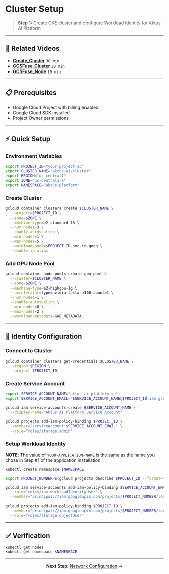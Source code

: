 # Cluster Setup
> **Step 1:** Create GKE cluster and configure Workload Identity for Aktus AI Platform

---

## 🎥 Related Videos
- **[Create_Cluster](https://drive.google.com/file/d/1jN72wLWiD_R-nyb-ry0W6oLpD9LY16Rv/view?usp=sharing)** `30 min`
- **[GCSFuse_Cluster](https://drive.google.com/file/d/19wrUxLJXTvxQqUjrmbE3bfO3EHhNuvZh/view?usp=sharing)** `30 min`
- **[GCSFuse_Node](https://drive.google.com/file/d/1z2T3Al1JHzTSJB_VwrAz7C1XL636UfQw/view?usp=sharing)** `10 min`

---

## 📋 Prerequisites

- Google Cloud Project with billing enabled
- Google Cloud SDK installed
- Project Owner permissions

---

## ⚡ Quick Setup

### Environment Variables
```bash
export PROJECT_ID="your-project-id"
export CLUSTER_NAME="aktus-ai-cluster"
export REGION="us-central1"
export ZONE="us-central1-a"
export NAMESPACE="aktus-platform"
```

### Create Cluster
```bash
gcloud container clusters create $CLUSTER_NAME \
  --project=$PROJECT_ID \
  --zone=$ZONE \
  --machine-type=e2-standard-16 \
  --num-nodes=3 \
  --enable-autoscaling \
  --min-nodes=1 \
  --max-nodes=5 \
  --workload-pool=$PROJECT_ID.svc.id.goog \
  --enable-ip-alias
```

### Add GPU Node Pool
```bash
gcloud container node-pools create gpu-pool \
  --cluster=$CLUSTER_NAME \
  --zone=$ZONE \
  --machine-type=a2-highgpu-1g \
  --accelerator=type=nvidia-tesla-a100,count=1 \
  --num-nodes=1 \
  --enable-autoscaling \
  --min-nodes=0 \
  --max-nodes=2 \
  --workload-metadata=GKE_METADATA
```

---

## 🔐 Identity Configuration

### Connect to Cluster
```bash
gcloud container clusters get-credentials $CLUSTER_NAME \
  --region $REGION \
  --project $PROJECT_ID
```

### Create Service Account
```bash
export SERVICE_ACCOUNT_NAME="aktus-ai-platform-sa"
export SERVICE_ACCOUNT_EMAIL="$SERVICE_ACCOUNT_NAME@$PROJECT_ID.iam.gserviceaccount.com"

gcloud iam service-accounts create $SERVICE_ACCOUNT_NAME \
  --display-name="Aktus AI Platform Service Account"

gcloud projects add-iam-policy-binding $PROJECT_ID \
  --member="serviceAccount:$SERVICE_ACCOUNT_EMAIL" \
  --role="roles/storage.admin"
```

### Setup Workload Identity

**NOTE**: The value of `YOUR-APPLICATION-NAME` is the same as the name you chose in Step #1 of the application installation.
```bash
kubectl create namespace $NAMESPACE

export PROJECT_NUMBER=$(gcloud projects describe $PROJECT_ID --format="value(projectNumber)")

gcloud iam service-accounts add-iam-policy-binding $SERVICE_ACCOUNT_EMAIL \
  --role="roles/iam.workloadIdentityUser" \
  --member="principal://iam.googleapis.com/projects/$PROJECT_NUMBER/locations/global/workloadIdentityPools/$PROJECT_ID.svc.id.goog/subject/ns/$NAMESPACE/sa/<YOUR-APPLICATION-NAME>-serviceaccount"

gcloud projects add-iam-policy-binding $PROJECT_ID \
  --member="principal://iam.googleapis.com/projects/$PROJECT_NUMBER/locations/global/workloadIdentityPools/$PROJECT_ID.svc.id.goog/subject/ns/$NAMESPACE/sa/<YOUR-APPLICATION-NAME>-serviceaccount" \
  --role="roles/storage.objectUser"
```

---

## ✅ Verification

```bash
kubectl get nodes
kubectl get namespace $NAMESPACE
```

---

<div align="center">

**Next Step:** [Network Configuration](network-configuration.md) →

</div>